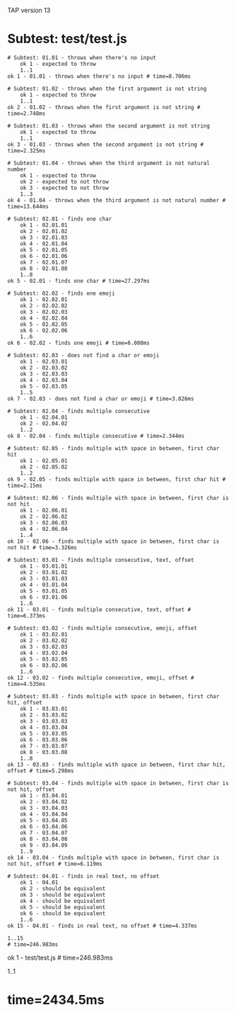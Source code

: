 TAP version 13
# Subtest: test/test.js
    # Subtest: 01.01 - throws when there's no input
        ok 1 - expected to throw
        1..1
    ok 1 - 01.01 - throws when there's no input # time=8.706ms
    
    # Subtest: 01.02 - throws when the first argument is not string
        ok 1 - expected to throw
        1..1
    ok 2 - 01.02 - throws when the first argument is not string # time=2.748ms
    
    # Subtest: 01.03 - throws when the second argument is not string
        ok 1 - expected to throw
        1..1
    ok 3 - 01.03 - throws when the second argument is not string # time=2.325ms
    
    # Subtest: 01.04 - throws when the third argument is not natural number
        ok 1 - expected to throw
        ok 2 - expected to not throw
        ok 3 - expected to not throw
        1..3
    ok 4 - 01.04 - throws when the third argument is not natural number # time=13.644ms
    
    # Subtest: 02.01 - finds one char
        ok 1 - 02.01.01
        ok 2 - 02.01.02
        ok 3 - 02.01.03
        ok 4 - 02.01.04
        ok 5 - 02.01.05
        ok 6 - 02.01.06
        ok 7 - 02.01.07
        ok 8 - 02.01.08
        1..8
    ok 5 - 02.01 - finds one char # time=27.297ms
    
    # Subtest: 02.02 - finds one emoji
        ok 1 - 02.02.01
        ok 2 - 02.02.02
        ok 3 - 02.02.03
        ok 4 - 02.02.04
        ok 5 - 02.02.05
        ok 6 - 02.02.06
        1..6
    ok 6 - 02.02 - finds one emoji # time=6.008ms
    
    # Subtest: 02.03 - does not find a char or emoji
        ok 1 - 02.03.01
        ok 2 - 02.03.02
        ok 3 - 02.03.03
        ok 4 - 02.03.04
        ok 5 - 02.03.05
        1..5
    ok 7 - 02.03 - does not find a char or emoji # time=3.826ms
    
    # Subtest: 02.04 - finds multiple consecutive
        ok 1 - 02.04.01
        ok 2 - 02.04.02
        1..2
    ok 8 - 02.04 - finds multiple consecutive # time=2.344ms
    
    # Subtest: 02.05 - finds multiple with space in between, first char hit
        ok 1 - 02.05.01
        ok 2 - 02.05.02
        1..2
    ok 9 - 02.05 - finds multiple with space in between, first char hit # time=2.15ms
    
    # Subtest: 02.06 - finds multiple with space in between, first char is not hit
        ok 1 - 02.06.01
        ok 2 - 02.06.02
        ok 3 - 02.06.03
        ok 4 - 02.06.04
        1..4
    ok 10 - 02.06 - finds multiple with space in between, first char is not hit # time=3.326ms
    
    # Subtest: 03.01 - finds multiple consecutive, text, offset
        ok 1 - 03.01.01
        ok 2 - 03.01.02
        ok 3 - 03.01.03
        ok 4 - 03.01.04
        ok 5 - 03.01.05
        ok 6 - 03.01.06
        1..6
    ok 11 - 03.01 - finds multiple consecutive, text, offset # time=6.373ms
    
    # Subtest: 03.02 - finds multiple consecutive, emoji, offset
        ok 1 - 03.02.01
        ok 2 - 03.02.02
        ok 3 - 03.02.03
        ok 4 - 03.02.04
        ok 5 - 03.02.05
        ok 6 - 03.02.06
        1..6
    ok 12 - 03.02 - finds multiple consecutive, emoji, offset # time=4.535ms
    
    # Subtest: 03.03 - finds multiple with space in between, first char hit, offset
        ok 1 - 03.03.01
        ok 2 - 03.03.02
        ok 3 - 03.03.03
        ok 4 - 03.03.04
        ok 5 - 03.03.05
        ok 6 - 03.03.06
        ok 7 - 03.03.07
        ok 8 - 03.03.08
        1..8
    ok 13 - 03.03 - finds multiple with space in between, first char hit, offset # time=5.298ms
    
    # Subtest: 03.04 - finds multiple with space in between, first char is not hit, offset
        ok 1 - 03.04.01
        ok 2 - 03.04.02
        ok 3 - 03.04.03
        ok 4 - 03.04.04
        ok 5 - 03.04.05
        ok 6 - 03.04.06
        ok 7 - 03.04.07
        ok 8 - 03.04.08
        ok 9 - 03.04.09
        1..9
    ok 14 - 03.04 - finds multiple with space in between, first char is not hit, offset # time=6.119ms
    
    # Subtest: 04.01 - finds in real text, no offset
        ok 1 - 04.01
        ok 2 - should be equivalent
        ok 3 - should be equivalent
        ok 4 - should be equivalent
        ok 5 - should be equivalent
        ok 6 - should be equivalent
        1..6
    ok 15 - 04.01 - finds in real text, no offset # time=4.337ms
    
    1..15
    # time=246.983ms
ok 1 - test/test.js # time=246.983ms

1..1
# time=2434.5ms
